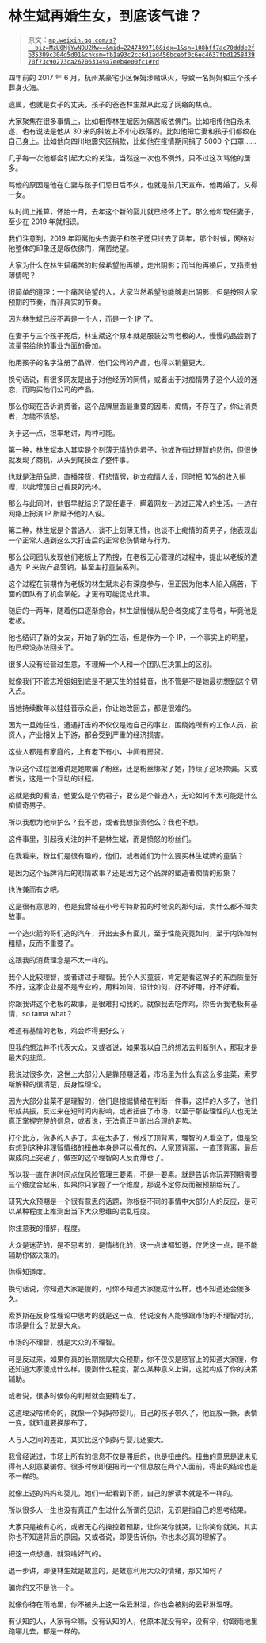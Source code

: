 # 林生斌再婚生女，到底该气谁？

> 原文：[`mp.weixin.qq.com/s?__biz=MzU0MjYwNDU2Mw==&mid=2247499710&idx=1&sn=108bff7ac70ddde2fb35309c304d5d01&chksm=fb1a93c2cc6d1ad456bcebf0c6ec4637fbd125843970f73c90273ca267063349a7eeb4e00fc1#rd`](http://mp.weixin.qq.com/s?__biz=MzU0MjYwNDU2Mw==&mid=2247499710&idx=1&sn=108bff7ac70ddde2fb35309c304d5d01&chksm=fb1a93c2cc6d1ad456bcebf0c6ec4637fbd125843970f73c90273ca267063349a7eeb4e00fc1#rd)

四年前的 2017 年 6 月，杭州某豪宅小区保姆涉赌纵火，导致一名妈妈和三个孩子葬身火海。 

遗属，也就是女子的丈夫，孩子的爸爸林生斌从此成了网络的焦点。 

大家聚焦在很多事情上，比如相传林生斌因为痛苦皈依佛门。比如相传他自杀未遂，也有说法是他从 30 米的斜坡上不小心跌落的。比如他把亡妻和孩子们都纹在自己身上。比如他向四川地震灾区捐款，比如他在疫情期间捐了 5000 个口罩......

几乎每一次他都会引起大众的关注，当然这一次也不例外，只不过这次骂他的居多。

骂他的原因是他在亡妻与孩子们忌日后不久，也就是前几天宣布，他再婚了，又得一女。 

从时间上推算，怀胎十月，去年这个新的婴儿就已经怀上了。那么他和现任妻子，至少在 2019 年就相识。 

我们注意到，2019 年距离他失去妻子和孩子还只过去了两年，那个时候，网络对他整体的印象还是皈依佛门，痛苦绝望。 

大家为什么在林生斌痛苦的时候希望他再婚，走出阴影；而当他再婚后，又指责他薄情呢？

很简单的道理：一个痛苦绝望的人，大家当然希望他能够走出阴影，但是按照大家预期的节奏，而非真实的节奏。

因为林生斌已经不再是一个人，而是一个 IP 了。 

在妻子与三个孩子死后，林生斌这个原本就是服装公司老板的人，慢慢的品尝到了流量带给他的事业方面的叠加。

他用孩子的名字注册了品牌，他们公司的产品，也得以销量更大。

换句话说，有很多网友是出于对他经历的同情，或者出于对痴情男子这个人设的迷恋，而购买他们公司的产品。 

那么你现在告诉消费者，这个品牌里面最重要的因素，痴情，不存在了，你让消费者，怎能不愤怒。 

关于这一点，坦率地讲，两种可能。 

第一种，林生斌本人其实是个刻薄无情的伪君子，他或许有过短暂的悲伤，但很快就发现了商机，从头到尾操盘了整件事。

也就是注册品牌，直播带货，打悲情牌，树立痴情人设，同时把 10%的收入捐赠，以此增加自己善良的光环。

那么与此同时，他很早就结识了现任妻子，瞒着网友一边过正常人的生活，一边在网络上扮演 IP 所赋予他的人设。 

第二种，林生斌是个普通人，谈不上刻薄无情，也谈不上痴情的奇男子，他表现出一个正常人遇到这么大打击后的正常悲伤情绪与行为。 

那么公司团队发现他们老板上了热搜，在老板无心管理的过程中，提出以老板的遭遇为 IP 来做产品营销，甚至主打童装系列。

这个过程在前期作为老板的林生斌未必有深度参与，但正因为他本人陷入痛苦，下面的团队有了机会掌舵，才更有可能促成此事。

随后的一两年，随着伤口逐渐愈合，林生斌慢慢从配合者变成了主导者，毕竟他是老板。

他也结识了新的女友，开始了新的生活，但是作为一个 IP，一个事实上的明星，他已经没办法回头了。 

很多人没有经营过生意，不理解一个人和一个团队在决策上的区别。

就像我们不管志玲姐姐到底是不是天生的娃娃音，也不管是不是她最初想到这个切入点。

当她持续数年以娃娃音示众后，你让她改回去，都是很难的。

因为一旦她任性，遭遇打击的不仅仅是她自己的事业，围绕她所有的工作人员，投资人，产业相关上下游，都会受到严重的经济损害。 

这些人都是有家庭的，上有老下有小，中间有房贷。

所以这个过程很难讲是她欺骗了粉丝，还是粉丝绑架了她，持续了这场欺骗。又或者说，这是一个互动的过程。

这就是我的看法，他要么是个伪君子，要么是个普通人，无论如何不太可能是什么痴情奇男子。 

所以我想为他辩护么？我不想，或者我想指责他么？我也不想。 

这件事里，引起我关注的并不是林生斌，而是愤怒的粉丝们。

在我看来，粉丝们是很有趣的，他们，或者她们为什么要买林生斌牌的童装？

是因为这个品牌背后的悲情故事？还是因为这个品牌的塑造者痴情的形象？ 

也许兼而有之吧。 

这是很有意思的，也是我曾经在小号写特斯拉的时候说的那句话，卖什么都不如卖故事。 

一个造火箭的哥们造的汽车，开出去多有面儿，至于性能究竟如何，至于内饰如何粗糙，反而不重要了。 

这跟我的消费理念是不太一样的。 

我个人比较理智，或者讲过于理智。我个人买童装，肯定是看这牌子的东西质量好不好，这家企业是不是专业的，用料如何，设计如何，好不好用，好不好看。

你跟我讲这个老板的故事，是很难打动我的。就像我去吃炸鸡，你告诉我老板有基情，so tama what？

难道有基情的老板，鸡会炸得更好么？

但我的想法并不代表大众，又或者说，如果我以自己的想法去判断别人，那我才是最大的韭菜。

我说过很多次，这世上大部分人是靠预期活着，市场里为什么有这么多韭菜，索罗斯解释的很清楚，反身性理论。

因为大部分韭菜不是理智的，他们是根据情绪在判断一件事，这样的人多了，他们形成共振，反过来在短时间内影响，或者扭曲了市场，以至于那些理性的人也无法真正掌握完整的信息，或者说，无法真正判断出合理的走势。 

打个比方，做多的人多了，实在太多了，做成了顶背离，理智的人看空了，但是没有想到这种非理智情绪的扭曲本身是可以叠加的，人家顶背离，一直顶背离，最后做成向上突破了，做空的这个理智的人反而爆仓了。

所以我一直在讲时间点位风险管理三要素，不是一要素。就是告诉你玩弄预期需要三个维度合起来，如果你只掌握了一个维度，那说不定你反而被预期给玩了。

研究大众预期是一个很有意思的话题，你根据不同的事情中大部分人的反应，是可以某种程度上推测出当下大众思维的混乱程度。 

你注意我的措辞，程度。

大众是迷茫的，是不思考的，是情绪化的，这一点谁都知道，仅凭这一点，是不能辅助你做决策的。 

你得知道度。 

换句话说，你知道大家是傻的，可你不知道大家傻成什么样，也不知道还会傻多久。

索罗斯在反身性理论中思考的就是这一点，他说没有人能够跟市场的不理智对抗，市场是什么？就是大众。 

市场的不理智，就是大众的不理智。 

可是反过来，如果你真的长期揣摩大众预期，你不仅仅是感官上的知道大家傻，你还知道大家傻成什么样，傻到什么程度，那么某种意义上讲，这就构成了你的决策辅助。

或者说，很多时候你的判断就会更精准了。

这道理没啥稀奇的，就像一个妈妈带婴儿，自己的孩子带久了，他屁股一撅，表情一变，就知道要换尿布了。 

人与人之间的差距，其实比这个妈妈与婴儿还要大。 

我曾经说过，市场上所有的信息不仅是滞后的，也是扭曲的。扭曲的意思是说未见得有人刻意要骗你。很多时候即便把同一个信息放在两个人面前，得出的结论也是不一样的。

就像上述的妈妈和婴儿，她们一起看到下雨，自己的解读本就是不一样的。

所以很多人一生也没有真正产生过什么所谓的见识，见识是指自己的思考结果。

大家只是被有心的，或者无心的操控着预期，让你哭你就哭，让你笑你就笑，其实你也不知道背后的原因，又或者说，即便告诉你，你也未必真的理解了。 

把这一点想通，就没啥好气的。 

退一步讲，即便林生斌是故意的，是故意利用大众的情绪，那又如何？

骗你的又不是他一个。

就像你待在雨地里，你不被头上这一朵云淋湿，你也会被别的云彩淋湿呀。 

有认知的人，人家有伞嘛，没有认知的人，他原本就没有伞，没有伞，你跟雨地里跑哪儿去，都是一样的。